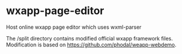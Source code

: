 # wxapp-page-editor
Host online wxapp page editor which uses wxml-parser

The /split directory contains modified official wxapp framework files. Modification is based on https://github.com/phodal/weapp-webdemo.
